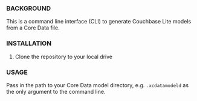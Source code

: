 ### BACKGROUND

This is a command line interface (CLI) to generate Couchbase Lite models from a Core Data file.

### INSTALLATION

1.  Clone the repository to your local drive

### USAGE

Pass in the path to your Core Data model directory, e.g. ```.xcdatamodeld``` as the only argument to the command line.